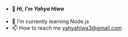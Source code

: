 - #### 👋 _Hi_, _I’m_ _Yahya_ _Hiwa_ 
- 🌱 I’m currently learning  Node.js 
- 📫 How to reach me yahyahiwa3@gmail.com


